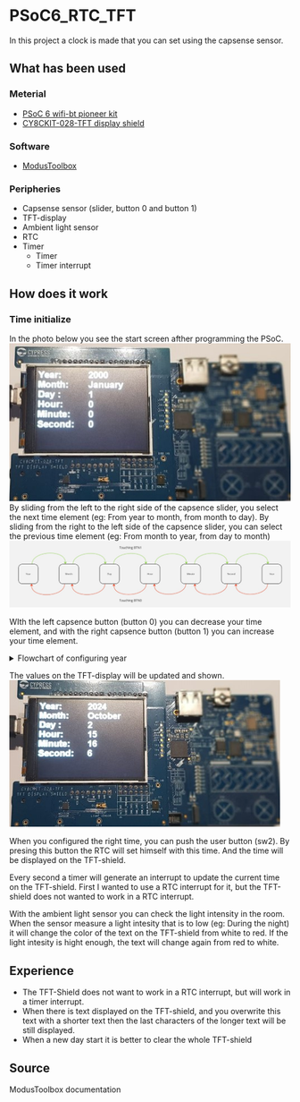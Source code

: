 # PSoC6_RTC_TFT
In this project a clock is made that you can set using the capsense sensor. 

## What has been used
### Meterial
* [PSoC 6 wifi-bt pioneer kit](https://www.infineon.com/cms/en/product/evaluation-boards/cy8ckit-062-wifi-bt/)
* [CY8CKIT-028-TFT display shield](https://www.infineon.com/cms/en/product/evaluation-boards/cy8ckit-028-tft/)

### Software
* [ModusToolbox](https://www.infineon.com/cms/en/design-support/tools/sdk/modustoolbox-software/)

### Peripheries
* Capsense sensor (slider, button 0 and button 1)
* TFT-display
* Ambient light sensor
* RTC
* Timer
    * Timer
    * Timer interrupt

## How does it work
### Time initialize
In the photo below you see the start screen afther programming the PSoC.
![TFT_Start_Screen](Documents/Photo/TFT_Start_Screen.jpg)
By sliding from the left to the right side of the capsence slider, you select the next time element (eg: From year to month, from month to day). By sliding from the right to the left side of the capsence slider, you can select the previous time element (eg: From month to year, from day to month)
![Capsense flowchart](Documents/Flowchart/Capsense_Flowchart.jpg)

WIth the left capsence button (button 0) you can decrease your time element, and with the right capsence button (button 1) you can increase your time element.

<details>
  <summary>Flowchart of configuring year</summary>
  ![Year_Flowchart](https://github.com/PhilippeArnaudHiroux/PSoC6_RTC_TFT/blob/main/Documents/Flowchart/Year_Flowchart.jpg)
</details>

The values on the TFT-display will be updated and shown.
![TFT_Set_Time](Documents/Photo/TFT_Set_Time.jpg)

When you configured the right time, you can push the user button (sw2). By presing this button the RTC will set himself with this time. And the time will be displayed on the TFT-shield.

Every second a timer will generate an interrupt to update the current time on the TFT-shield. First I wanted to use a RTC interrupt for it, but the TFT-shield does not wanted to work in a RTC interrupt.

With the ambient light sensor you can check the light intensity in the room. When the sensor measure a light intesity that is to low (eg: During the night) it will change the color of the text on the TFT-shield from white to red. If the light intesity is hight enough, the text will change again from red to white.

## Experience
* The TFT-Shield does not want to work in a RTC interrupt, but will work in a timer interrupt.
* When there is text displayed on the TFT-shield, and you overwrite this text with a shorter text then the last characters of the longer text will be still displayed.
* When a new day start it is better to clear the whole TFT-shield

## Source
ModusToolbox documentation